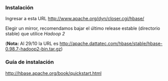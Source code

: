 ### Instalación

Ingresar a esta URL <http://www.apache.org/dyn/closer.cgi/hbase/>

Elegir un mirror, recomendamos bajar el último release estable (directorio stable) que utilice *Hadoop 2*

(**Nota:** Al 29/10 la URL es <http://apache.dattatec.com/hbase/stable/hbase-0.98.7-hadoop2-bin.tar.gz>)

### Guía de instalación

<http://hbase.apache.org/book/quickstart.html>
